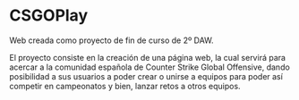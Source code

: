 <h1>CSGOPlay</h1>

Web creada como proyecto de fin de curso de 2º DAW.

El proyecto consiste en la creación de una página web, la cual servirá para acercar a la comunidad española de Counter Strike Global Offensive, dando posibilidad a sus usuarios a poder crear o unirse a equipos para poder así competir en campeonatos y bien, lanzar retos a otros equipos.


